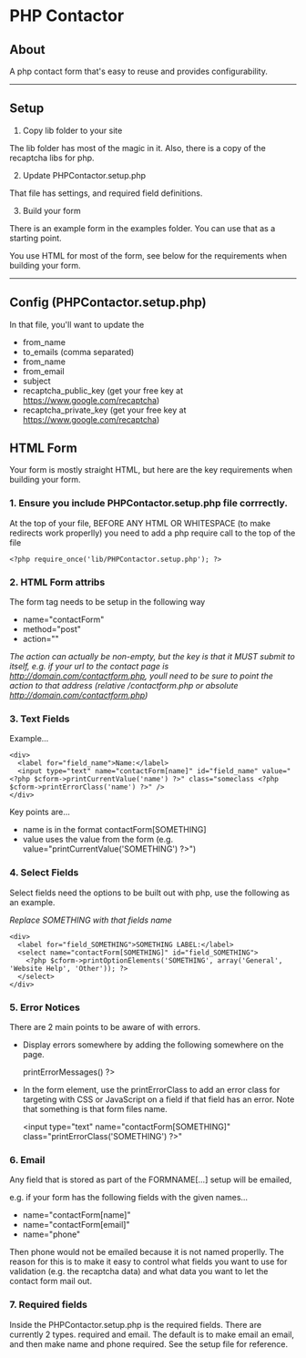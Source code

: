 # PHP Contactor

## About

A php contact form that's easy to reuse and provides configurability.

---

## Setup

1. Copy lib folder to your site

The lib folder has most of the magic in it. Also, there is a copy of the recaptcha libs for php.

2. Update PHPContactor.setup.php

That file has settings, and required field definitions. 

3. Build your form

There is an example form in the examples folder. You can use that as a starting point.

You use HTML for most of the form, see below for the requirements when building your form.

---

## Config (PHPContactor.setup.php)

In that file, you'll want to update the

- from_name
- to_emails (comma separated)
- from_name
- from_email
- subject
- recaptcha_public_key (get your free key at https://www.google.com/recaptcha)
- recaptcha_private_key (get your free key at https://www.google.com/recaptcha)

## HTML Form

Your form is mostly straight HTML, but here are the key requirements when building your form.

### 1. Ensure you include PHPContactor.setup.php file corrrectly.

At the top of your file, BEFORE ANY HTML OR WHITESPACE (to make redirects work properlly) you need to add a php require call to the top of the file 

    <?php require_once('lib/PHPContactor.setup.php'); ?>

### 2. HTML Form attribs

The form tag needs to be setup in the following way

- name="contactForm"
- method="post"
- action=""

_The action can actually be non-empty, but the key is that it MUST submit to itself, e.g. if your url to the contact page is http://domain.com/contactform.php, youll need to be sure to point the action to that address (relative /contactform.php or absolute http://domain.com/contactform.php)_

### 3. Text Fields

Example...

    <div>
      <label for="field_name">Name:</label>
      <input type="text" name="contactForm[name]" id="field_name" value="<?php $cform->printCurrentValue('name') ?>" class="someclass <?php $cform->printErrorClass('name') ?>" />
    </div>

Key points are...

- name is in the format contactForm[SOMETHING]
- value uses the value from the form (e.g. value="<?php $cform->printCurrentValue('SOMETHING') ?>")

### 4. Select Fields

Select fields need the options to be built out with php, use the following as an example.

_Replace SOMETHING with that fields name_

    <div>
      <label for="field_SOMETHING">SOMETHING LABEL:</label>
      <select name="contactForm[SOMETHING]" id="field_SOMETHING">
        <?php $cform->printOptionElements('SOMETHING', array('General', 'Website Help', 'Other')); ?>
      </select>
    </div>

### 5. Error Notices

There are 2 main points to be aware of with errors.

- Display errors somewhere by adding the following somewhere on the page.

    <?php $cform->printErrorMessages() ?>

- In the form element, use the printErrorClass to add an error class for targeting with CSS or JavaScript on a field if that field has an error. Note that something is that form files name.

    <input type="text" name="contactForm[SOMETHING]" class="<?php $cform->printErrorClass('SOMETHING') ?>"

### 6. Email

Any field that is stored as part of the FORMNAME[...] setup will be emailed,

e.g. if your form has the following fields with the given names...

- name="contactForm[name]"
- name="contactForm[email]"
- name="phone"

Then phone would not be emailed because it is not named properlly. The reason for this is to make it easy to control what fields you want to use for validation (e.g. the recaptcha data) and what data you want to let the contact form mail out.

### 7. Required fields

Inside the PHPContactor.setup.php is the required fields. There are currently 2 types. required and email. The default is to make email an email, and then make name and phone required. See the setup file for reference.
